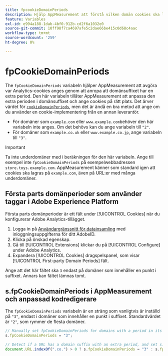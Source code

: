 ```yaml
---
title: fpcookieDomainPeriods
description: Hjälp AppMeasurement att förstå vilken domän cookies ska lagras i om din domän har en punkt i suffixet.
feature: Variables
exl-id: e994a188-1dab-4bf0-912b-cd2f6a1032e0
source-git-commit: 10ff98f7ca4697afe5c2dae66be415c0d68c4aac
workflow-type: tm+mt
source-wordcount: '259'
ht-degree: 0%

---
```


# fpCookieDomainPeriods

The `fpCookieDomainPeriods` variabeln hjälper AppMeasurement att avgöra var Analytics-cookies anges genom att anropa att domänsuffixet har en extra period. Den här variabeln tillåter AppMeasurement att anpassa den extra perioden i domänsuffixet och ange cookies på rätt plats. Det ärver värdet för [`cookieDomainPeriods`](cookiedomainperiods.md), men det är ändå en bra metod att ange om du använder en cookie-implementering från en annan leverantör.

* För domäner som `example.com` eller `www.example.com`behöver den här variabeln inte anges. Om det behövs kan du ange variabeln till `"2"`.
* För domäner som `example.co.uk` eller `www.example.co.jp`, ange variabeln till `"3"`.

>[!IMPORTANT]
>
>Ta inte underdomäner med i beräkningen för den här variabeln. Ange till exempel inte `fpCookieDomainPeriods` på exempelwebbadressen `store.toys.example.com`. AppMeasurement känner som standard igen att cookies ska lagras på `example.com`, även på URL:er med många underdomäner.

## Första parts domänperioder som använder taggar i Adobe Experience Platform

Första parts domänperioder är ett fält under [!UICONTROL Cookies] när du konfigurerar Adobe Analytics-tillägget.

1. Logga in på [Användargränssnitt för datainsamling](https://experience.adobe.com/data-collection) med inloggningsuppgifterna för ditt AdobeID.
2. Klicka på önskad egenskap.
3. Gå till [!UICONTROL Extensions] klickar du på [!UICONTROL Configure] under Adobe Analytics.
4. Expandera [!UICONTROL Cookies] dragspelspanel, som visar [!UICONTROL First-party Domain Periods] fält.

Ange att det här fältet ska `3` endast på domäner som innehåller en punkt i suffixet. Annars kan fältet lämnas tomt.

## s.fpCookieDomainPeriods i AppMeasurement och anpassad kodredigerare

The `fpCookieDomainPeriods` variabeln är en sträng som vanligtvis är inställd på `"3"`, endast i domäner som innehåller en punkt i suffixet. Standardvärdet är `"2"`, som rymmer de flesta domäner.

```js
// Manually set fpCookieDomainPeriods for domains with a period in its suffix, such as www.example.co.uk
s.fpCookieDomainPeriods = "3";

// Detect if a URL has a domain suffix with an extra period, and set s.fpCookieDomainPeriods automatically
document.URL.indexOf(".co.") > 0 ? s.fpCookieDomainPeriods = "3" : s.fpCookieDomainPeriods = "2";
```
